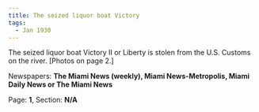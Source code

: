 ```yaml
---  
title: The seized liquor boat Victory  
tags:  
  - Jan 1930  
---  
```

  
The seized liquor boat Victory II or Liberty is stolen from the U.S. Customs on the river. [Photos on page 2.]  
  
Newspapers: **The Miami News (weekly), Miami News-Metropolis, Miami Daily News or The Miami News**  
  
Page: **1**, Section: **N/A** 
